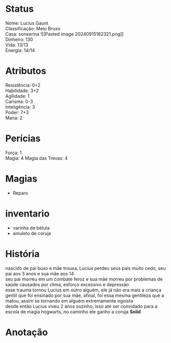 # Status
Nome: Lucius Gaunt  
Classificação: Meio Bruxo  
Casa:  sonserina
![[Pasted image 20240915182321.png]]  
Dinheiro: 130  
Vida: 13/13  
Energia: 14/14  

# Atributos  
Resistência: 0+2    
Habilidade: 3+2  
Agilidade: 1  
Carisma:  0-3  
Inteligência: 3  
Poder: 7+3  
Mana: 2  


# Perícias  
Força: 1  
Magia: 4 
Magia das Trevas: 4  

# Magias
- Reparo
# inventario  
- varinha de bétula  
- amuleto de coruja

# História
nascido de pai buxo e mãe trouxa, Lucius perdeu seus pais muito cedo, seu pai aos 3 anos e sua mãe aos 14  
seu pai morreu em um combate feroz e sua mãe morreu por problemas de saúde causados por clima, esforço excessivo e depressão  
esse trauma tornou Lucius em outro alguém, ele já não era mais a criança gentil que foi ensinado por sua mãe, afinal, foi essa mesma gentileza que a matou, assim se tornando em alguém extremamente egoísta  
desde então Lucius viveu 2 anos sozinho, isso até ser convidado para a escola de magia hogwarts, no caminho ele ganho a coruja **Solid**  

# Anotação
